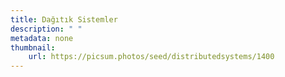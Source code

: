 ```yaml
---
title: Dağıtık Sistemler
description: " "
metadata: none
thumbnail: 
    url: https://picsum.photos/seed/distributedsystems/1400
---
```

